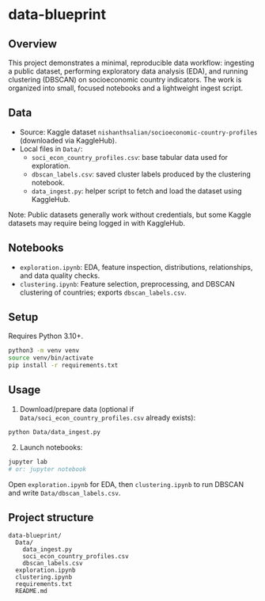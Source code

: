 # data-blueprint

## Overview
This project demonstrates a minimal, reproducible data workflow: ingesting a public dataset, performing exploratory data analysis (EDA), and running clustering (DBSCAN) on socioeconomic country indicators. The work is organized into small, focused notebooks and a lightweight ingest script.

## Data
- Source: Kaggle dataset `nishanthsalian/socioeconomic-country-profiles` (downloaded via KaggleHub).
- Local files in `Data/`:
  - `soci_econ_country_profiles.csv`: base tabular data used for exploration.
  - `dbscan_labels.csv`: saved cluster labels produced by the clustering notebook.
  - `data_ingest.py`: helper script to fetch and load the dataset using KaggleHub.

Note: Public datasets generally work without credentials, but some Kaggle datasets may require being logged in with KaggleHub.

## Notebooks
- `exploration.ipynb`: EDA, feature inspection, distributions, relationships, and data quality checks.
- `clustering.ipynb`: Feature selection, preprocessing, and DBSCAN clustering of countries; exports `dbscan_labels.csv`.

## Setup
Requires Python 3.10+.

```bash
python3 -m venv venv
source venv/bin/activate
pip install -r requirements.txt
```

## Usage
1) Download/prepare data (optional if `Data/soci_econ_country_profiles.csv` already exists):
```bash
python Data/data_ingest.py
```

2) Launch notebooks:
```bash
jupyter lab
# or: jupyter notebook
```
Open `exploration.ipynb` for EDA, then `clustering.ipynb` to run DBSCAN and write `Data/dbscan_labels.csv`.

## Project structure
```text
data-blueprint/
  Data/
    data_ingest.py
    soci_econ_country_profiles.csv
    dbscan_labels.csv
  exploration.ipynb
  clustering.ipynb
  requirements.txt
  README.md
```

